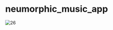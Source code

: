 # neumorphic_music_app


![26](https://github.com/9reis/neumorphic_music_app/assets/106397008/dd6c8394-6edb-4659-9286-88ae91f2ce15)
